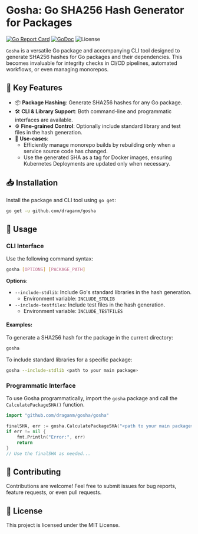 # Gosha: Go SHA256 Hash Generator for Packages

[![Go Report Card](https://goreportcard.com/badge/github.com/draganm/gosha)](https://goreportcard.com/report/github.com/draganm/gosha)
[![GoDoc](https://pkg.go.dev/badge/github.com/draganm/gosha)](https://pkg.go.dev/github.com/draganm/gosha)
![License](https://img.shields.io/github/license/draganm/gosha)

`Gosha` is a versatile Go package and accompanying CLI tool designed to generate SHA256 hashes for Go packages and their dependencies. This becomes invaluable for integrity checks in CI/CD pipelines, automated workflows, or even managing monorepos.

## 🌟 Key Features

- 📦 **Package Hashing**: Generate SHA256 hashes for any Go package.
- 🛠️ **CLI & Library Support**: Both command-line and programmatic interfaces are available.
- ⚙️ **Fine-grained Control**: Optionally include standard library and test files in the hash generation.
- 🚀 **Use-cases**: 
  - Efficiently manage monorepo builds by rebuilding only when a service source code has changed.
  - Use the generated SHA as a tag for Docker images, ensuring Kubernetes Deployments are updated only when necessary.

## 📥 Installation

Install the package and CLI tool using `go get`:

```bash
go get -u github.com/draganm/gosha
```

## 📘 Usage

### CLI Interface

Use the following command syntax:

```bash
gosha [OPTIONS] [PACKAGE_PATH]
```

**Options**:

- `--include-stdlib`: Include Go's standard libraries in the hash generation.  
  - Environment variable: `INCLUDE_STDLIB`
- `--include-testfiles`: Include test files in the hash generation.  
  - Environment variable: `INCLUDE_TESTFILES`

#### Examples:

To generate a SHA256 hash for the package in the current directory:

```bash
gosha
```

To include standard libraries for a specific package:

```bash
gosha --include-stdlib <path to your main package>
```

### Programmatic Interface

To use Gosha programmatically, import the `gosha` package and call the `CalculatePackageSHA()` function.

```go
import "github.com/draganm/gosha/gosha"

finalSHA, err := gosha.CalculatePackageSHA("<path to your main package>", false, false)
if err != nil {
    fmt.Println("Error:", err)
    return
}
// Use the finalSHA as needed...
```

## 👥 Contributing

Contributions are welcome! Feel free to submit issues for bug reports, feature requests, or even pull requests.

## 📜 License

This project is licensed under the MIT License.
